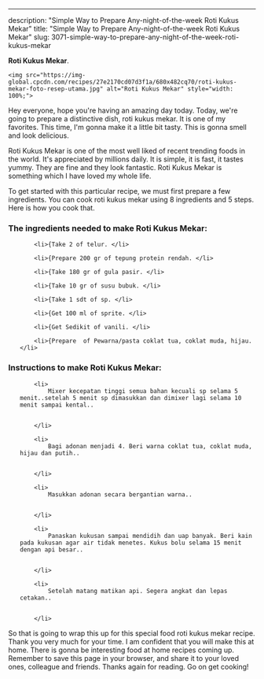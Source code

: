 ---
description: "Simple Way to Prepare Any-night-of-the-week Roti Kukus Mekar"
title: "Simple Way to Prepare Any-night-of-the-week Roti Kukus Mekar"
slug: 3071-simple-way-to-prepare-any-night-of-the-week-roti-kukus-mekar

<p>
	<strong>Roti Kukus Mekar</strong>. 
	
</p>
<p>
	
	<img src="https://img-global.cpcdn.com/recipes/27e2170cd07d3f1a/680x482cq70/roti-kukus-mekar-foto-resep-utama.jpg" alt="Roti Kukus Mekar" style="width: 100%;">
	
	
</p>
<p>
	Hey everyone, hope you're having an amazing day today. Today, we're going to prepare a distinctive dish, roti kukus mekar. It is one of my favorites. This time, I'm gonna make it a little bit tasty. This is gonna smell and look delicious.
</p>
	
<p>
	Roti Kukus Mekar is one of the most well liked of recent trending foods in the world. It's appreciated by millions daily. It is simple, it is fast, it tastes yummy. They are fine and they look fantastic. Roti Kukus Mekar is something which I have loved my whole life.
</p>
<p>
	
</p>

<p>
To get started with this particular recipe, we must first prepare a few ingredients. You can cook roti kukus mekar using 8 ingredients and 5 steps. Here is how you cook that.
</p>

<h3>The ingredients needed to make Roti Kukus Mekar:</h3>

<ol>
	
		<li>{Take 2 of telur. </li>
	
		<li>{Prepare 200 gr of tepung protein rendah. </li>
	
		<li>{Take 180 gr of gula pasir. </li>
	
		<li>{Take 10 gr of susu bubuk. </li>
	
		<li>{Take 1 sdt of sp. </li>
	
		<li>{Get 100 ml of sprite. </li>
	
		<li>{Get Sedikit of vanili. </li>
	
		<li>{Prepare  of Pewarna/pasta coklat tua, coklat muda, hijau. </li>
	
</ol>
<p>
	
</p>

<h3>Instructions to make Roti Kukus Mekar:</h3>

<ol>
	
		<li>
			Mixer kecepatan tinggi semua bahan kecuali sp selama 5 menit..setelah 5 menit sp dimasukkan dan dimixer lagi selama 10 menit sampai kental..
			
			
		</li>
	
		<li>
			Bagi adonan menjadi 4. Beri warna coklat tua, coklat muda, hijau dan putih..
			
			
		</li>
	
		<li>
			Masukkan adonan secara bergantian warna..
			
			
		</li>
	
		<li>
			Panaskan kukusan sampai mendidih dan uap banyak. Beri kain pada kukusan agar air tidak menetes. Kukus bolu selama 15 menit dengan api besar..
			
			
		</li>
	
		<li>
			Setelah matang matikan api. Segera angkat dan lepas cetakan..
			
			
		</li>
	
</ol>

<p>
	
</p>

<p>
	So that is going to wrap this up for this special food roti kukus mekar recipe. Thank you very much for your time. I am confident that you will make this at home. There is gonna be interesting food at home recipes coming up. Remember to save this page in your browser, and share it to your loved ones, colleague and friends. Thanks again for reading. Go on get cooking!
</p>
